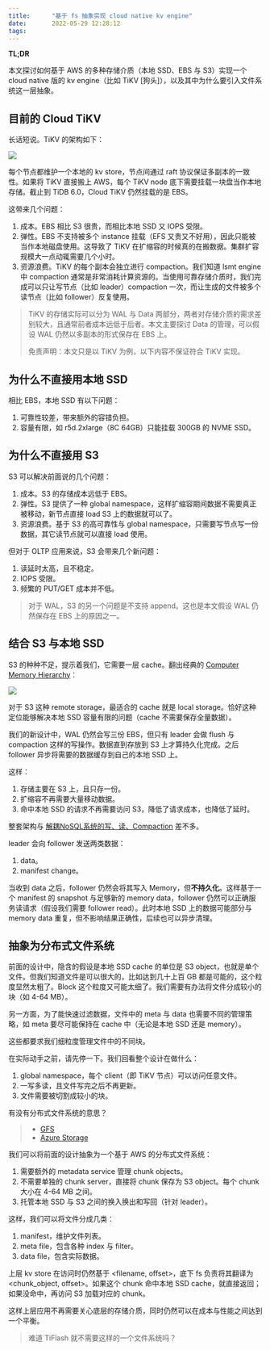 ```yaml
---
title:      "基于 fs 抽象实现 cloud native kv engine"
date:       2022-05-29 12:28:12
tags:
---
```


**TL;DR**

本文探讨如何基于 AWS 的多种存储介质（本地 SSD、EBS 与 S3）实现一个 cloud native 版的 kv engine（比如 TiKV [狗头]），以及其中为什么要引入文件系统这一层抽象。

<!--more-->

## 目前的 Cloud TiKV

长话短说。TiKV 的架构如下：

![](/images/2022-04/build-cloud-native-kv-engine-based-on-a-dfs-01.png)

每个节点都维护一个本地的 kv store，节点间通过 raft 协议保证多副本的一致性。如果将 TiKV 直接搬上 AWS，每个 TiKV node 底下需要挂载一块盘当作本地存储。截止到 TiDB 6.0，Cloud TiKV 仍然挂载的是 EBS。

这带来几个问题：
1. 成本。EBS 相比 S3 很贵，而相比本地 SSD 又 IOPS 受限。
1. 弹性。EBS 不支持被多个 instance 挂载（EFS 又贵又不好用），因此只能被当作本地磁盘使用。这导致了 TiKV 在扩缩容的时候真的在搬数据。集群扩容规模大一点动辄需要几个小时。
1. 资源浪费。TiKV 的每个副本会独立进行 compaction。我们知道 lsmt engine 中 compaction 通常是非常消耗计算资源的。当使用可靠存储介质时，我们完成可以只让写节点（比如 leader）compaction 一次，而让生成的文件被多个读节点（比如 follower）反复使用。

> TiKV 的存储实际可以分为 WAL 与 Data 两部分，两者对存储介质的需求差别较大，且通常前者成本远低于后者。本文主要探讨 Data 的管理，可以假设 WAL 仍然以多副本的形式保存在 EBS 上。
>
> 免责声明：本文只是以 TiKV 为例，以下内容不保证符合 TiKV 实现。

## 为什么不直接用本地 SSD

相比 EBS，本地 SSD 有以下问题：
1. 可靠性较差，带来额外的容错负担。
1. 容量有限，如 r5d.2xlarge（8C 64GB）只能挂载 300GB 的 NVME SSD。

## 为什么不直接用 S3

S3 可以解决前面说的几个问题：
1. 成本。S3 的存储成本远低于 EBS。
1. 弹性。S3 提供了一种 global namespace，这样扩缩容期间数据不需要真正被移动，新节点直接 load S3 上的数据就可以了。
1. 资源浪费。基于 S3 的高可靠性与 global namespace，只需要写节点写一份数据，其它读节点就可以直接 load 使用。

但对于 OLTP 应用来说，S3 会带来几个新问题：
1. 读延时太高，且不稳定。
1. IOPS 受限。
1. 频繁的 PUT/GET 成本并不低。

> 对于 WAL，S3 的另一个问题是不支持 append。这也是本文假设 WAL 仍然保存在 EBS 上的原因之一。

## 结合 S3 与本地 SSD

S3 的种种不足，提示着我们，它需要一层 cache。翻出经典的 [Computer Memory Hierarchy](https://en.wikipedia.org/wiki/Memory_hierarchy)：

![](/images/2022-04/build-cloud-native-kv-engine-based-on-a-dfs-02.png)

对于 S3 这种 remote storage，最适合的 cache 就是 local storage。恰好这种定位能够解决本地 SSD 容量有限的问题（cache 不需要保存全量数据）。

我们的新设计中，WAL 仍然会写三份 EBS，但只有 leader 会做 flush 与 compaction 这样的写操作。数据直到存放到 S3 上才算持久化完成。之后 follower 异步将需要的数据缓存到自己的本地 SSD 上。

这样：
1. 存储主要在 S3 上，且只存一份。
1. 扩缩容不再需要大量移动数据。
1. 命中本地 SSD 的请求不再需要访问 S3，降低了请求成本，也降低了延时。

整套架构与 [解耦NoSQL系统的写、读、Compaction](/2020/12/05/separate-write-read-compaction-by-file-meta-service/) 差不多。

leader 会向 follower 发送两类数据：
1. data。
1. manifest change。

当收到 data 之后，follower 仍然会将其写入 Memory，但**不持久化**。这样基于一个 manifest 的 snapshot 与足够新的 memory data，follower 仍然可以正确服务读请求（假设我们需要 follower read）。此时本地 SSD 上的数据可能部分与 memory data 重复，但不影响结果正确性，后续也可以异步清理。

## 抽象为分布式文件系统

前面的设计中，隐含的假设是本地 SSD cache 的单位是 S3 object，也就是单个文件。但我们知道文件是可以很大的，比如达到几十上百 GB 都是可能的，这个粒度显然太粗了。Block 这个粒度又可能太细了。我们需要有办法将文件分成较小的块（如 4-64 MB）。

另一方面，为了能快速过滤数据，文件中的 meta 与 data 也需要不同的管理策略，如 meta 要尽可能保持在 cache 中（无论是本地 SSD 还是 memory）。

这些都要求我们细粒度管理文件中的不同块。

在实际动手之前，请先停一下。我们回看整个设计在做什么：
1. global namespace，每个 client（即 TiKV 节点）可以访问任意文件。
1. 一写多读，且文件写完之后不再更新。
1. 文件需要被切割成较小的块。

有没有分布式文件系统的意思？

> - [GFS](/2020/09/15/the-google-file-system/)
> - [Azure Storage](/2021/05/02/windows-azure-storage-a-highly-available-cloud-storage-service-with-strong-consistency/)

我们可以将前面的设计抽象为一个基于 AWS 的分布式文件系统：
1. 需要额外的 metadata service 管理 chunk objects。
1. 不需要单独的 chunk server，直接将 chunk 保存为 S3 object。每个 chunk 大小在 4-64 MB 之间。
1. 托管本地 SSD 与 S3 之间的换入换出和写回（针对 leader）。

这样，我们可以将文件分成几类：
1. manifest，维护文件列表。
1. meta file，包含各种 index 与 filter。
1. data file，包含实际数据。

上层 kv store 在访问时仍然基于 <filename, offset>，底下 fs 负责将其翻译为 <chunk_object, offset>。如果这个 chunk 命中本地 SSD cache，就直接返回；如果没命中，再访问 S3 加载对应的 chunk。

这样上层应用不再需要关心底层的存储介质，同时仍然可以在成本与性能之间达到一个平衡。

> 难道 TiFlash 就不需要这样的一个文件系统吗？